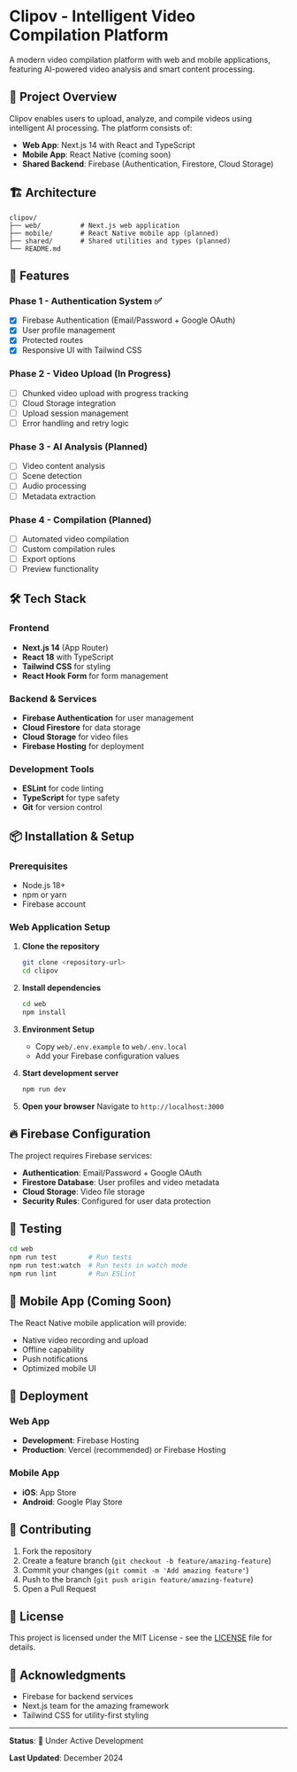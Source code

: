 # Clipov - Intelligent Video Compilation Platform

A modern video compilation platform with web and mobile applications, featuring AI-powered video analysis and smart content processing.

## 🎯 Project Overview

Clipov enables users to upload, analyze, and compile videos using intelligent AI processing. The platform consists of:

- **Web App**: Next.js 14 with React and TypeScript
- **Mobile App**: React Native (coming soon)
- **Shared Backend**: Firebase (Authentication, Firestore, Cloud Storage)

## 🏗️ Architecture

```
clipov/
├── web/          # Next.js web application
├── mobile/       # React Native mobile app (planned)
├── shared/       # Shared utilities and types (planned)
└── README.md
```

## 🚀 Features

### Phase 1 - Authentication System ✅
- [x] Firebase Authentication (Email/Password + Google OAuth)
- [x] User profile management
- [x] Protected routes
- [x] Responsive UI with Tailwind CSS

### Phase 2 - Video Upload (In Progress)
- [ ] Chunked video upload with progress tracking
- [ ] Cloud Storage integration
- [ ] Upload session management
- [ ] Error handling and retry logic

### Phase 3 - AI Analysis (Planned)
- [ ] Video content analysis
- [ ] Scene detection
- [ ] Audio processing
- [ ] Metadata extraction

### Phase 4 - Compilation (Planned)
- [ ] Automated video compilation
- [ ] Custom compilation rules
- [ ] Export options
- [ ] Preview functionality

## 🛠️ Tech Stack

### Frontend
- **Next.js 14** (App Router)
- **React 18** with TypeScript
- **Tailwind CSS** for styling
- **React Hook Form** for form management

### Backend & Services
- **Firebase Authentication** for user management
- **Cloud Firestore** for data storage
- **Cloud Storage** for video files
- **Firebase Hosting** for deployment

### Development Tools
- **ESLint** for code linting
- **TypeScript** for type safety
- **Git** for version control

## 📦 Installation & Setup

### Prerequisites
- Node.js 18+ 
- npm or yarn
- Firebase account

### Web Application Setup

1. **Clone the repository**
   ```bash
   git clone <repository-url>
   cd clipov
   ```

2. **Install dependencies**
   ```bash
   cd web
   npm install
   ```

3. **Environment Setup** 
   - Copy `web/.env.example` to `web/.env.local`
   - Add your Firebase configuration values

4. **Start development server**
   ```bash
   npm run dev
   ```

5. **Open your browser**
   Navigate to `http://localhost:3000`

## 🔥 Firebase Configuration

The project requires Firebase services:

- **Authentication**: Email/Password + Google OAuth
- **Firestore Database**: User profiles and video metadata
- **Cloud Storage**: Video file storage
- **Security Rules**: Configured for user data protection

## 🧪 Testing

```bash
cd web
npm run test        # Run tests
npm run test:watch  # Run tests in watch mode
npm run lint        # Run ESLint
```

## 📱 Mobile App (Coming Soon)

The React Native mobile application will provide:
- Native video recording and upload
- Offline capability
- Push notifications
- Optimized mobile UI

## 🚀 Deployment

### Web App
- **Development**: Firebase Hosting
- **Production**: Vercel (recommended) or Firebase Hosting

### Mobile App
- **iOS**: App Store
- **Android**: Google Play Store

## 🤝 Contributing

1. Fork the repository
2. Create a feature branch (`git checkout -b feature/amazing-feature`)
3. Commit your changes (`git commit -m 'Add amazing feature'`)
4. Push to the branch (`git push origin feature/amazing-feature`)
5. Open a Pull Request

## 📄 License

This project is licensed under the MIT License - see the [LICENSE](LICENSE) file for details.

## 🎉 Acknowledgments

- Firebase for backend services
- Next.js team for the amazing framework
- Tailwind CSS for utility-first styling

---

**Status**: 🚧 Under Active Development

**Last Updated**: December 2024 